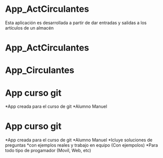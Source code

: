 # App_ActCirculantes
Esta aplicación es desarrollada a partir de dar entradas y salidas a los artículos de un almacén
# App_ActCirculantes
# App_Circulantes

# App curso git
*App creada para el curso de git 
*Alumno Manuel

# App curso git
*App creada para el curso de git 
*Alumno Manuel
*Icluye soluciones de preguntas 
*con ejemplos reales y trabajo en equipo (Con ejempolos)
*Para todo tipo de progamador (Movil, Web, etc)
